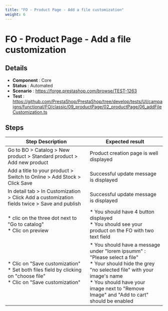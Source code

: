 ```yaml
---
title: "FO - Product Page - Add a file customization"
weight: 6
---
```


# FO - Product Page - Add a file customization
## Details
* **Component** : Core
* **Status** : Automated
* **Scenario** : https://forge.prestashop.com/browse/TEST-1263
* **Test** : https://github.com/PrestaShop/PrestaShop/tree/develop/tests/UI/campaigns/functional/FO/classic/09_productPage/02_productPage/06_addFileCustomization.ts

## Steps
| Step Description | Expected result |
| ----- | ----- |
| Go to BO > Catalog > New product > Standard product > Add new product | Product creation page is well displayed |
| Add a title to your product > Switch to Online > Add Stock > Click Save | Successful update message is displayed |
| In detail tab > In Customization > Click Add a customization fields twice > Save and publish | Successful update message is displayed |
| * clic on the three dot next to "Go to catalog" <br> * Clic on preview | * You should have 4 button displayed<br> * You should see your product on the FO with two text field |
| * Clic on "Save customization"<br> * Set both files field by clicking on "choose file" <br> * Clic on "Save customization" | * You should have a message under "lorem ipsumm" : "Please select a file"<br> * Your should hide the grey "no selected file" with your image's name <br> * You should have your image next to "Remove Image" and "Add to cart" should be enabled |
